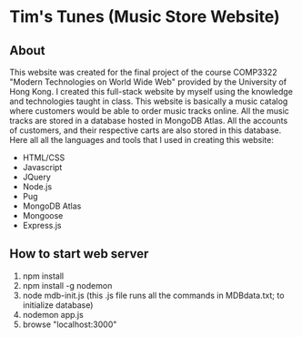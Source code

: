 # Tim's Tunes (Music Store Website)

## About

This website was created for the final project of the course COMP3322 "Modern Technologies on World Wide Web" provided by the University of Hong Kong. I created this full-stack website by myself using the knowledge and technologies taught in class. This website is basically a music catalog where customers would be able to order music tracks online. All the music tracks are stored in a database hosted in MongoDB Atlas. All the accounts of customers, and their respective carts are also stored in this database. Here all all the languages and tools that I used in creating this website:

- HTML/CSS
- Javascript
- JQuery
- Node.js
- Pug
- MongoDB Atlas
- Mongoose
- Express.js

## How to start web server

   1) npm install
   2) npm install -g nodemon
   3) node mdb-init.js (this .js file runs all the commands in MDBdata.txt; to initialize database)
   3) nodemon app.js
   4) browse "localhost:3000"
